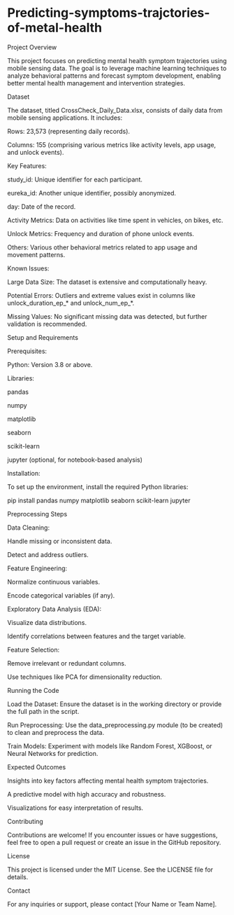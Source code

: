 # Predicting-symptoms-trajctories-of-metal-health
Project Overview

This project focuses on predicting mental health symptom trajectories using mobile sensing data. The goal is to leverage machine learning techniques to analyze behavioral patterns and forecast symptom development, enabling better mental health management and intervention strategies.

Dataset

The dataset, titled CrossCheck_Daily_Data.xlsx, consists of daily data from mobile sensing applications. It includes:

Rows: 23,573 (representing daily records).

Columns: 155 (comprising various metrics like activity levels, app usage, and unlock events).

Key Features:

study_id: Unique identifier for each participant.

eureka_id: Another unique identifier, possibly anonymized.

day: Date of the record.

Activity Metrics: Data on activities like time spent in vehicles, on bikes, etc.

Unlock Metrics: Frequency and duration of phone unlock events.

Others: Various other behavioral metrics related to app usage and movement patterns.

Known Issues:

Large Data Size: The dataset is extensive and computationally heavy.

Potential Errors: Outliers and extreme values exist in columns like unlock_duration_ep_* and unlock_num_ep_*.

Missing Values: No significant missing data was detected, but further validation is recommended.

Setup and Requirements

Prerequisites:

Python: Version 3.8 or above.

Libraries:

pandas

numpy

matplotlib

seaborn

scikit-learn

jupyter (optional, for notebook-based analysis)

Installation:

To set up the environment, install the required Python libraries:

pip install pandas numpy matplotlib seaborn scikit-learn jupyter

Preprocessing Steps

Data Cleaning:

Handle missing or inconsistent data.

Detect and address outliers.

Feature Engineering:

Normalize continuous variables.

Encode categorical variables (if any).

Exploratory Data Analysis (EDA):

Visualize data distributions.

Identify correlations between features and the target variable.

Feature Selection:

Remove irrelevant or redundant columns.

Use techniques like PCA for dimensionality reduction.

Running the Code

Load the Dataset:
Ensure the dataset is in the working directory or provide the full path in the script.

Run Preprocessing:
Use the data_preprocessing.py module (to be created) to clean and preprocess the data.

Train Models:
Experiment with models like Random Forest, XGBoost, or Neural Networks for prediction.

Expected Outcomes

Insights into key factors affecting mental health symptom trajectories.

A predictive model with high accuracy and robustness.

Visualizations for easy interpretation of results.

Contributing

Contributions are welcome! If you encounter issues or have suggestions, feel free to open a pull request or create an issue in the GitHub repository.

License

This project is licensed under the MIT License. See the LICENSE file for details.

Contact

For any inquiries or support, please contact [Your Name or Team Name].
